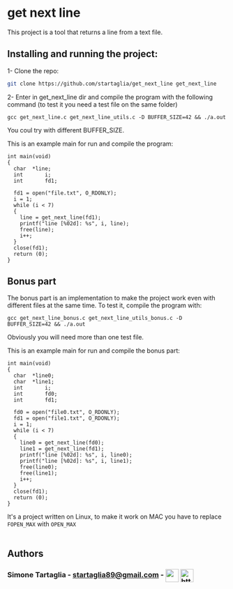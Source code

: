 # get next line

This project is a tool that returns a line from a text file.

## Installing and running the project:

1- Clone the repo:
  
  ```sh
  git clone https://github.com/startaglia/get_next_line get_next_line
  ```

2- Enter in get_next_line dir and compile the program with the following command (to test it you need a test file on the same folder)
	
 ```
 gcc get_next_line.c get_next_line_utils.c -D BUFFER_SIZE=42 && ./a.out
 ```
You coul try with different BUFFER_SIZE.</br>

This is an example main for run and compile the program:
```
int	main(void)
{
  char	*line;
  int		i;
  int		fd1;
  
  fd1 = open("file.txt", O_RDONLY);
  i = 1;
  while (i < 7)
  {
    line = get_next_line(fd1);
    printf("line [%02d]: %s", i, line);
    free(line);
    i++;
  }
  close(fd1);
  return (0);
}
```
## Bonus part
The bonus part is an implementation to make the project work even with different files at the same time. To test it, compile the program with:
 
 ```
 gcc get_next_line_bonus.c get_next_line_utils_bonus.c -D BUFFER_SIZE=42 && ./a.out
 ```

Obviously you will need more than one test file.</br>

This is an example main for run and compile the bonus part:
```
int	main(void)
{
  char	*line0;
  char	*line1;
  int		i;
  int		fd0;
  int		fd1;
  
  fd0 = open("file0.txt", O_RDONLY);
  fd1 = open("file1.txt", O_RDONLY);
  i = 1;
  while (i < 7)
  {
    line0 = get_next_line(fd0);
    line1 = get_next_line(fd1);
    printf("line [%02d]: %s", i, line0);
    printf("line [%02d]: %s", i, line1);
    free(line0);
    free(line1);
    i++;
  }
  close(fd1);
  return (0);
}
```

It's a project written on Linux, to make it work on MAC you have to replace `FOPEN_MAX` with `OPEN_MAX` </br></br>


## Authors

### Simone Tartaglia -  startaglia89@gmail.com - <a href="https://github.com/startaglia" target="_blank"><img align="center" src="https://icon-library.com/images/github-icon-svg/github-icon-svg-0.jpg" height="30" width="30" /></a> <a href="https://www.linkedin.com/in/simone-tartaglia-134723248/" target="_blank"><img align="center" src="https://raw.githubusercontent.com/rahuldkjain/github-profile-readme-generator/master/src/images/icons/Social/linked-in-alt.svg" alt="https://www.linkedin.com/in/simone-tartaglia-134723248/" height="30" width="30" /></a>
